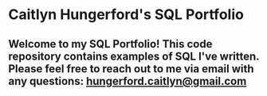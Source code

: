 # Caitlyn Hungerford's SQL Portfolio

## Welcome to my SQL Portfolio! This code repository contains examples of SQL I've written. Please feel free to reach out to me via email with any questions: hungerford.caitlyn@gmail.com
